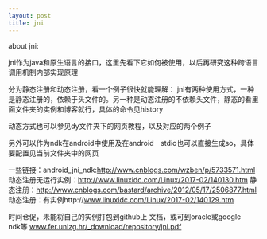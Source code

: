 ```yaml
---
layout: post
title: jni
---
```


about jni:

jni作为java和原生语言的接口，这里先看下它如何被使用，以后再研究这种跨语言
调用机制内部实现原理


分为静态注册和动态注册，看一个例子很快就能理解：
jni有两种使用方式，一种是静态注册的，依赖于头文件的。另一种是动态注册的不依赖头文件，静态的看里面文件夹的实例和博客就行，具体的命令见history

动态方式也可以参见dy文件夹下的网页教程，以及对应的两个例子

另外可以作为ndk在android中使用及在android　stdio也可以直接生成so，具体要配置见当前文件夹中的网页

一些链接：android_jni_ndk:http://www.cnblogs.com/wzben/p/5733571.html
动态注册无运行实例：http://www.linuxidc.com/Linux/2017-02/140130.htm
静态注册：http://www.cnblogs.com/bastard/archive/2012/05/17/2506877.html
动态注册：有实例http://www.linuxidc.com/Linux/2017-02/140129.htm

时间仓促，未能将自己的实例打包到github上
文档，或可到oracle或google　ndk等
www.fer.unizg.hr/_download/repository/jni.pdf



